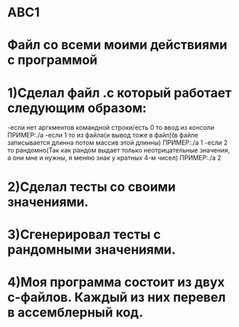 # ABC1
# Файл со всеми моими действиями с программой
# 1)Сделал файл .c который работает следующим образом:
-если нет аргкментов командной строки/есть 0 то ввод из консоли ПРИМЕР:./a
-если 1 то из файла(и вывод тоже в файл)(в файле записывается длинна потом массив этой длинны) ПРИМЕР:./a 1
-если 2 то рандомно(Так как рандом выдает только неотрицательные значения, а они мне и нужны, я меняю знак у кратных 4-м чисел) ПРИМЕР:./a 2
# 2)Сделал тесты со своими значениями.
# 3)Сгенерировал тесты с рандомными значениями.
# 4)Моя программа состоит из двух c-файлов. Каждый из них перевел в ассемблерный код.

